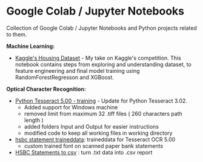 Google Colab / Jupyter Notebooks 
==============================
Collection of Google Colab / Jupyter Notebooks and Python projects related to them.

**Machine Learning:** 
 - [Kaggle's Housing Dataset](https://github.com/hmelino/Notebooks/blob/master/HousePrices_V2.ipynb) - My take on Kaggle's competition. This notebook contains steps from exploring and understanding dataset, to feature engineering and final model training using RandomForestRegresson and XGBoost.

**Optical Character Recognition:**
- [Python Tesseract 5.00 - training](https://github.com/hmelino/python-tesseract-5.00-training) - Update for Python Tesseract 3.02. 
	- Added support for Windows machine
	- removed limit from maximum 32 .tiff files ( 260 characters path length )
	- added folders Input and Output  for easier instructions
	- modified code to keep all working files in working directory 
- [hsbc statement traineddata](https://github.com/hmelino/hsbc--traineddata): traineddata for Tesseract OCR 5.00
	- custom trained font on scanned paper bank statements 
- [ HSBC Statements to csv](https://github.com/hmelino/HSBCStatements) : turn .txt data into .csv report
 


 

